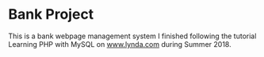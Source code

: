 # Bank Project
This is a bank webpage management system I finished following the tutorial Learning PHP with MySQL on www.lynda.com during Summer 2018. 
